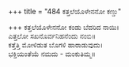 +++
title = "484 ಕತ್ತಲೆಯೊಳೇನನೋ ಕಣ್ಡು"

+++
ಕತ್ತಲೆಯೊಳೇನನೋ ಕಂಡು ಬೆದರಿದ ನಾಯಿ।  
ಎತ್ತಲೋ ಸಖನೊರ್ವನಿಹನೆಂದು ನಂಬಿ॥  
ಕತ್ತೆತ್ತಿ ಮೋಳಿಡುತ ಬೊಗಳಿ ಹಾರಾಡುವುದು।  
ಭಕ್ತಿಯಂತೆಯೆ ನಮದು - ಮಂಕುತಿಮ್ಮ॥  
